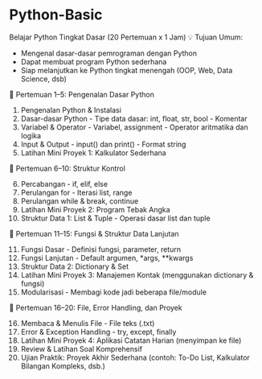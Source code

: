# Python-Basic

Belajar Python Tingkat Dasar (20 Pertemuan x 1 Jam)
💡 Tujuan Umum:

- Mengenal dasar-dasar pemrograman dengan Python
- Dapat membuat program Python sederhana
- Siap melanjutkan ke Python tingkat menengah (OOP, Web, Data Science, dsb)

📅 Pertemuan 1–5: Pengenalan Dasar Python

1. Pengenalan Python & Instalasi
2. Dasar-dasar Python - Tipe data dasar: int, float, str, bool - Komentar
3. Variabel & Operator - Variabel, assignment - Operator aritmatika dan logika
4. Input & Output - input() dan print() - Format string
5. Latihan Mini Proyek 1: Kalkulator Sederhana

📅 Pertemuan 6–10: Struktur Kontrol

6. Percabangan - if, elif, else
7. Perulangan for - Iterasi list, range
8. Perulangan while & break, continue
9. Latihan Mini Proyek 2: Program Tebak Angka
10. Struktur Data 1: List & Tuple - Operasi dasar list dan tuple

📅 Pertemuan 11–15: Fungsi & Struktur Data Lanjutan

11. Fungsi Dasar - Definisi fungsi, parameter, return
12. Fungsi Lanjutan - Default argumen, \*args, \*\*kwargs
13. Struktur Data 2: Dictionary & Set
14. Latihan Mini Proyek 3: Manajemen Kontak (menggunakan dictionary & fungsi)
15. Modularisasi - Membagi kode jadi beberapa file/module

📅 Pertemuan 16–20: File, Error Handling, dan Proyek

16. Membaca & Menulis File - File teks (.txt)
17. Error & Exception Handling - try, except, finally
18. Latihan Mini Proyek 4: Aplikasi Catatan Harian (menyimpan ke file)
19. Review & Latihan Soal Komprehensif
20. Ujian Praktik: Proyek Akhir Sederhana (contoh: To-Do List, Kalkulator Bilangan Kompleks, dsb.)
